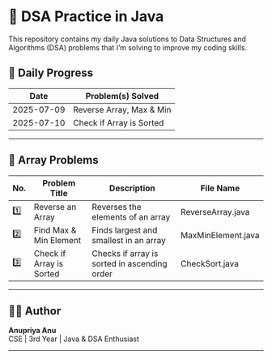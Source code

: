 
# 🚀 DSA Practice in Java

This repository contains my daily Java solutions to Data Structures and Algorithms (DSA) problems that I’m solving to improve my coding skills.

## 📅 Daily Progress

| Date       | Problem(s) Solved                      |
|------------|----------------------------------------|
| 2025-07-09 | Reverse Array, Max & Min               |
| 2025-07-10 | Check if Array is Sorted               |

---

## 📘 Array Problems

| No. | Problem Title            | Description                                  | File Name               |
|-----|---------------------------|----------------------------------------------|--------------------------|
| 1️⃣ | Reverse an Array          | Reverses the elements of an array            | ReverseArray.java        |
| 2️⃣ | Find Max & Min Element    | Finds largest and smallest in an array       | MaxMinElement.java       |
| 3️⃣ | Check if Array is Sorted  | Checks if array is sorted in ascending order | CheckSort.java           |

---

## 👩‍💻 Author

**Anupriya Anu**  
CSE | 3rd Year | Java & DSA Enthusiast

---
